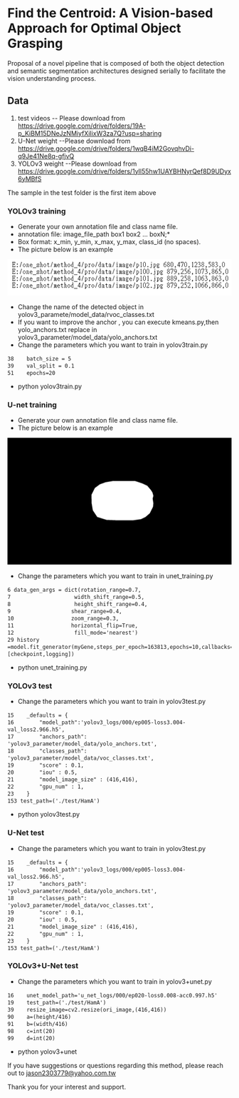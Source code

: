 # Find the Centroid: A Vision-based Approach for Optimal Object Grasping
Proposal of a novel pipeline that is composed of both the object detection and semantic segmentation architectures designed serially to facilitate the vision understanding process.
## Data
1) test videos -- Please download from https://drive.google.com/drive/folders/19A-p_KiBM15DNeJzNMiyfXiIixW3za7Q?usp=sharing
2) U-Net weight --Please download from https://drive.google.com/drive/folders/1wqB4iM2GovqhvDi-q9Je41Ne8q-gfjvQ
3) YOLOv3 weight --Please download from https://drive.google.com/drive/folders/1yIl55hw1UAYBHNyrQef8D9UDyx6yMBfS

The sample in the test folder is the first item above


### YOLOv3 training

* Generate your own annotation file and class name file.
* annotation file: image_file_path box1 box2 ... boxN;* 
* Box format: x_min, y_min, x_max, y_max, class_id (no spaces).
* The picture below is an example

![This is a alt text.](/show_picture/1.png "This is a sample image.")

* Change the name of the detected object in yolov3_paramete/model_data/rvoc_classes.txt
* If you want to improve the anchor , you can execute kmeans.py,then yolo_anchors.txt replace in yolov3_parameter/model_data/yolo_anchors.txt
* Change the parameters which you want to train in yolov3train.py 
```
38    batch_size = 5
39    val_split = 0.1
51    epochs=20
```
* python yolov3train.py

### U-net training

* Generate your own annotation file and class name file.
* The picture below is an example

![This is a alt text.](/show_picture/2.png "This is a sample image.")

* Change the parameters which you want to train in unet_training.py 
```
6 data_gen_args = dict(rotation_range=0.7,
7                    width_shift_range=0.5,
8                    height_shift_range=0.4,
9                   shear_range=0.4,
10                  zoom_range=0.3,
11                  horizontal_flip=True,
12                   fill_mode='nearest')
29 history =model.fit_generator(myGene,steps_per_epoch=163813,epochs=10,callbacks=[checkpoint,logging])
```
* python unet_training.py

### YOLOv3 test
* Change the parameters which you want to train in yolov3test.py 
```
15    _defaults = {
16        "model_path":'yolov3_logs/000/ep005-loss3.004-val_loss2.966.h5',
17        "anchors_path": 'yolov3_parameter/model_data/yolo_anchors.txt',
18        "classes_path": 'yolov3_parameter/model_data/voc_classes.txt',
19        "score" : 0.1,
20        "iou" : 0.5,
21        "model_image_size" : (416,416),
22        "gpu_num" : 1,
23    }
153 test_path=('./test/HamA')
```
* python yolov3test.py


### U-Net test
* Change the parameters which you want to train in yolov3test.py 
```
15    _defaults = {
16        "model_path":'yolov3_logs/000/ep005-loss3.004-val_loss2.966.h5',
17        "anchors_path": 'yolov3_parameter/model_data/yolo_anchors.txt',
18        "classes_path": 'yolov3_parameter/model_data/voc_classes.txt',
19        "score" : 0.1,
20        "iou" : 0.5,
21        "model_image_size" : (416,416),
22        "gpu_num" : 1,
23    }
153 test_path=('./test/HamA')
```

### YOLOv3+U-Net test
* Change the parameters which you want to train in yolov3+unet.py 
```
16    unet_model_path='u_net_logs/000/ep020-loss0.008-acc0.997.h5'
19    test_path=('./test/HamA')
39    resize_image=cv2.resize(ori_image,(416,416))
90    a=(height/416)
91    b=(width/416)
98    c=int(20)                                                   
99    d=int(20)
```
* python yolov3+unet



If you have suggestions or questions regarding this method, please reach out to jason2303779@yahoo.com.tw

Thank you for your interest and support.
